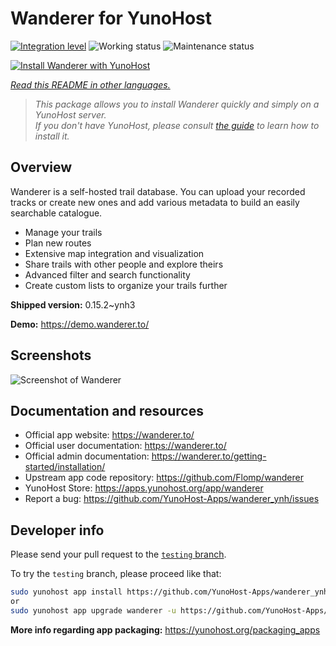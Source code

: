 <!--
N.B.: This README was automatically generated by <https://github.com/YunoHost/apps/tree/master/tools/readme_generator>
It shall NOT be edited by hand.
-->

# Wanderer for YunoHost

[![Integration level](https://apps.yunohost.org/badge/integration/wanderer)](https://ci-apps.yunohost.org/ci/apps/wanderer/)
![Working status](https://apps.yunohost.org/badge/state/wanderer)
![Maintenance status](https://apps.yunohost.org/badge/maintained/wanderer)

[![Install Wanderer with YunoHost](https://install-app.yunohost.org/install-with-yunohost.svg)](https://install-app.yunohost.org/?app=wanderer)

*[Read this README in other languages.](./ALL_README.md)*

> *This package allows you to install Wanderer quickly and simply on a YunoHost server.*  
> *If you don't have YunoHost, please consult [the guide](https://yunohost.org/install) to learn how to install it.*

## Overview

Wanderer is a self-hosted trail database. You can upload your recorded tracks or create new ones and add various metadata to build an easily searchable catalogue.

- Manage your trails
- Plan new routes
- Extensive map integration and visualization
- Share trails with other people and explore theirs
- Advanced filter and search functionality
- Create custom lists to organize your trails further


**Shipped version:** 0.15.2~ynh3

**Demo:** <https://demo.wanderer.to/>

## Screenshots

![Screenshot of Wanderer](./doc/screenshots/wanderer.png)

## Documentation and resources

- Official app website: <https://wanderer.to/>
- Official user documentation: <https://wanderer.to/>
- Official admin documentation: <https://wanderer.to/getting-started/installation/>
- Upstream app code repository: <https://github.com/Flomp/wanderer>
- YunoHost Store: <https://apps.yunohost.org/app/wanderer>
- Report a bug: <https://github.com/YunoHost-Apps/wanderer_ynh/issues>

## Developer info

Please send your pull request to the [`testing` branch](https://github.com/YunoHost-Apps/wanderer_ynh/tree/testing).

To try the `testing` branch, please proceed like that:

```bash
sudo yunohost app install https://github.com/YunoHost-Apps/wanderer_ynh/tree/testing --debug
or
sudo yunohost app upgrade wanderer -u https://github.com/YunoHost-Apps/wanderer_ynh/tree/testing --debug
```

**More info regarding app packaging:** <https://yunohost.org/packaging_apps>
